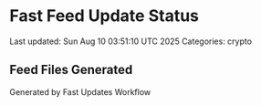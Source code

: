 # Fast Feed Update Status
Last updated: Sun Aug 10 03:51:10 UTC 2025
Categories: crypto

## Feed Files Generated

Generated by Fast Updates Workflow
